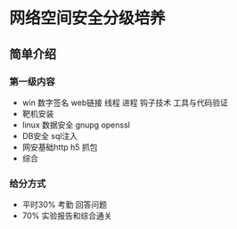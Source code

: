 # 网络空间安全分级培养
## 简单介绍
### 第一级内容
* win 数字签名 web链接 线程 进程 钩子技术 工具与代码验证
* 靶机安装
* linux 数据安全 gnupg openssl
* DB安全 sql注入
* 网安基础http h5 抓包
* 综合
### 给分方式
* 平时30% 考勤 回答问题
* 70% 实验报告和综合通关